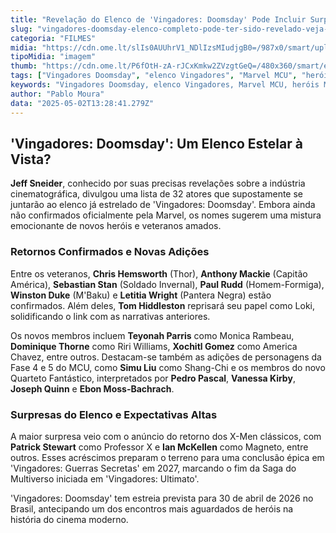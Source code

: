 ```yaml
---
title: "Revelação do Elenco de 'Vingadores: Doomsday' Pode Incluir Surpresas e Retornos Épicos"
slug: "vingadores-doomsday-elenco-completo-pode-ter-sido-revelado-veja-nomes"
categoria: "FILMES"
midia: "https://cdn.ome.lt/slIs0AUUhrV1_NDlIzsMIudjgB0=/987x0/smart/uploads/conteudo/fotos/OMELETE_CAPA_-_2025-05-02T101647.107.png"
tipoMidia: "imagem"
thumb: "https://cdn.ome.lt/P6fOtH-zA-rJCxKmkw2ZVzgtGeQ=/480x360/smart/extras/conteudos/omelete_THUMB_-_2025-05-02T101624.250.png"
tags: ["Vingadores Doomsday", "elenco Vingadores", "Marvel MCU", "heróis Marvel", "Vingadores 2026", "Jeff Sneider", "Marvel filmes"]
keywords: "Vingadores Doomsday, elenco Vingadores, Marvel MCU, heróis Marvel, Vingadores 2026, Jeff Sneider, Marvel filmes"
author: "Pablo Moura"
data: "2025-05-02T13:28:41.279Z"
---
```


## 'Vingadores: Doomsday': Um Elenco Estelar à Vista?

**Jeff Sneider**, conhecido por suas precisas revelações sobre a indústria cinematográfica, divulgou uma lista de 32 atores que supostamente se juntarão ao elenco já estrelado de 'Vingadores: Doomsday'. Embora ainda não confirmados oficialmente pela Marvel, os nomes sugerem uma mistura emocionante de novos heróis e veteranos amados.

### Retornos Confirmados e Novas Adições

Entre os veteranos, **Chris Hemsworth** (Thor), **Anthony Mackie** (Capitão América), **Sebastian Stan** (Soldado Invernal), **Paul Rudd** (Homem-Formiga), **Winston Duke** (M'Baku) e **Letitia Wright** (Pantera Negra) estão confirmados. Além deles, **Tom Hiddleston** reprisará seu papel como Loki, solidificando o link com as narrativas anteriores.

Os novos membros incluem **Teyonah Parris** como Monica Rambeau, **Dominique Thorne** como Riri Williams, **Xochitl Gomez** como America Chavez, entre outros. Destacam-se também as adições de personagens da Fase 4 e 5 do MCU, como **Simu Liu** como Shang-Chi e os membros do novo Quarteto Fantástico, interpretados por **Pedro Pascal**, **Vanessa Kirby**, **Joseph Quinn** e **Ebon Moss-Bachrach**.

### Surpresas do Elenco e Expectativas Altas

A maior surpresa veio com o anúncio do retorno dos X-Men clássicos, com **Patrick Stewart** como Professor X e **Ian McKellen** como Magneto, entre outros. Esses acréscimos preparam o terreno para uma conclusão épica em 'Vingadores: Guerras Secretas' em 2027, marcando o fim da Saga do Multiverso iniciada em 'Vingadores: Ultimato'.

'Vingadores: Doomsday' tem estreia prevista para 30 de abril de 2026 no Brasil, antecipando um dos encontros mais aguardados de heróis na história do cinema moderno.